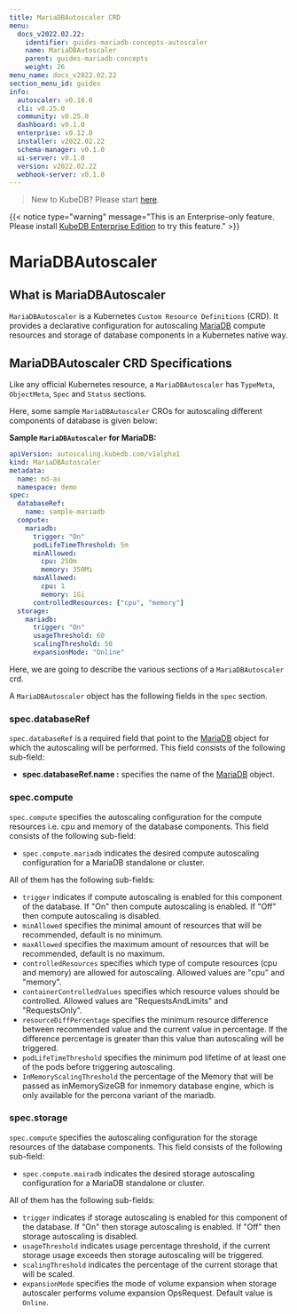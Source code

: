 ```yaml
---
title: MariaDBAutoscaler CRD
menu:
  docs_v2022.02.22:
    identifier: guides-mariadb-concepts-autoscaler
    name: MariaDBAutoscaler
    parent: guides-mariadb-concepts
    weight: 26
menu_name: docs_v2022.02.22
section_menu_id: guides
info:
  autoscaler: v0.10.0
  cli: v0.25.0
  community: v0.25.0
  dashboard: v0.1.0
  enterprise: v0.12.0
  installer: v2022.02.22
  schema-manager: v0.1.0
  ui-server: v0.1.0
  version: v2022.02.22
  webhook-server: v0.1.0
---
```


> New to KubeDB? Please start [here](/docs/v2022.02.22/README).

{{< notice type="warning" message="This is an Enterprise-only feature. Please install [KubeDB Enterprise Edition](/docs/v2022.02.22/setup/install/enterprise) to try this feature." >}}

# MariaDBAutoscaler

## What is MariaDBAutoscaler

`MariaDBAutoscaler` is a Kubernetes `Custom Resource Definitions` (CRD). It provides a declarative configuration for autoscaling [MariaDB](https://www.mariadb.com/) compute resources and storage of database components in a Kubernetes native way.

## MariaDBAutoscaler CRD Specifications

Like any official Kubernetes resource, a `MariaDBAutoscaler` has `TypeMeta`, `ObjectMeta`, `Spec` and `Status` sections.

Here, some sample `MariaDBAutoscaler` CROs for autoscaling different components of database is given below:

**Sample `MariaDBAutoscaler` for MariaDB:**

```yaml
apiVersion: autoscaling.kubedb.com/v1alpha1
kind: MariaDBAutoscaler
metadata:
  name: md-as
  namespace: demo
spec:
  databaseRef:
    name: sample-mariadb
  compute:
    mariadb:
      trigger: "On"
      podLifeTimeThreshold: 5m
      minAllowed:
        cpu: 250m
        memory: 350Mi
      maxAllowed:
        cpu: 1
        memory: 1Gi
      controlledResources: ["cpu", "memory"]
  storage:
    mariadb:
      trigger: "On"
      usageThreshold: 60
      scalingThreshold: 50
      expansionMode: "Online"
```

Here, we are going to describe the various sections of a `MariaDBAutoscaler` crd.

A `MariaDBAutoscaler` object has the following fields in the `spec` section.

### spec.databaseRef

`spec.databaseRef` is a required field that point to the [MariaDB](/docs/v2022.02.22/guides/mariadb/concepts/mariadb) object for which the autoscaling will be performed. This field consists of the following sub-field:

- **spec.databaseRef.name :** specifies the name of the [MariaDB](/docs/v2022.02.22/guides/mariadb/concepts/mariadb) object.

### spec.compute

`spec.compute` specifies the autoscaling configuration for the compute resources i.e. cpu and memory of the database components. This field consists of the following sub-field:

- `spec.compute.mariadb` indicates the desired compute autoscaling configuration for a MariaDB standalone or cluster.

All of them has the following sub-fields:

- `trigger` indicates if compute autoscaling is enabled for this component of the database. If "On" then compute autoscaling is enabled. If "Off" then compute autoscaling is disabled.
- `minAllowed` specifies the minimal amount of resources that will be recommended, default is no minimum.
- `maxAllowed` specifies the maximum amount of resources that will be recommended, default is no maximum.
- `controlledResources` specifies which type of compute resources (cpu and memory) are allowed for autoscaling. Allowed values are "cpu" and "memory".
- `containerControlledValues` specifies which resource values should be controlled. Allowed values are "RequestsAndLimits" and "RequestsOnly".
- `resourceDiffPercentage` specifies the minimum resource difference between recommended value and the current value in percentage. If the difference percentage is greater than this value than autoscaling will be triggered.
- `podLifeTimeThreshold` specifies the minimum pod lifetime of at least one of the pods before triggering autoscaling.
- `InMemoryScalingThreshold` the percentage of the Memory that will be passed as inMemorySizeGB for inmemory database engine, which is only available for the percona variant of the mariadb.

### spec.storage

`spec.compute` specifies the autoscaling configuration for the storage resources of the database components. This field consists of the following sub-field:

- `spec.compute.mairadb` indicates the desired storage autoscaling configuration for a MariaDB standalone or cluster.

All of them has the following sub-fields:

- `trigger` indicates if storage autoscaling is enabled for this component of the database. If "On" then storage autoscaling is enabled. If "Off" then storage autoscaling is disabled.
- `usageThreshold` indicates usage percentage threshold, if the current storage usage exceeds then storage autoscaling will be triggered.
- `scalingThreshold` indicates the percentage of the current storage that will be scaled.
- `expansionMode` specifies the mode of volume expansion when storage autoscaler performs volume expansion OpsRequest. Default value is `Online`.

